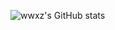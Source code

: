 ![wwxz's GitHub stats](https://github-readme-stats.vercel.app/api?username=anuraghazra&show_icons=true&theme=dracula)
